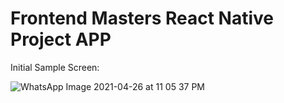 # Frontend Masters React Native Project APP
Initial Sample Screen: 

![WhatsApp Image 2021-04-26 at 11 05 37 PM](https://user-images.githubusercontent.com/28630547/116105860-4d9fba80-a6e4-11eb-94f2-e5ee47a36068.jpeg)
